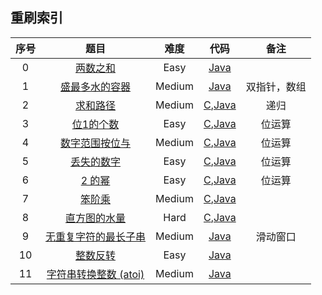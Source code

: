 ## 重刷索引

| 序号 |                             题目                             |  难度  |                           代码                           |     备注     |
| :--: | :----------------------------------------------------------: | :----: | :------------------------------------------------------: | :----------: |
|  0   |    [两数之和](https://leetcode-cn.com/problems/two-sum/)     |  Easy  |                  [Java](../Java/1.java)                  |              |
|  1   | [盛最多水的容器](https://leetcode-cn.com/problems/container-with-most-water/) | Medium |                 [Java](../Java/11.java)                  | 双指针，数组 |
|  2   | [求和路径](https://leetcode-cn.com/problems/paths-with-sum-lcci/) | Medium | [C](../C/面试题04.12.c),[Java](../Java/面试题04.12.java) |     递归     |
|  3   | [位1的个数](https://leetcode-cn.com/problems/number-of-1-bits/) |  Easy  |         [C](../C/191.c),[Java](../Java/191.java)         |    位运算    |
|  4   | [数字范围按位与](https://leetcode-cn.com/problems/bitwise-and-of-numbers-range/) | Medium |         [C](../C/201.c),[Java](../Java/201.java)         |    位运算    |
|  5   | [丢失的数字](https://leetcode-cn.com/problems/missing-number/) |  Easy  |         [C](../C/268.c),[Java](../Java/268.java)         |    位运算    |
|  6   |   [2 的幂](https://leetcode-cn.com/problems/power-of-two/)   |  Easy  |         [C](../C/231.c),[Java](../Java/231.java)         |    位运算    |
|  7   | [笨阶乘](https://leetcode-cn.com/problems/clumsy-factorial/) | Medium |        [C](../C/1006.c),[Java](../Java/1006.java)        |              |
|  8   | [直方图的水量](https://leetcode-cn.com/problems/volume-of-histogram-lcci/) |  Hard  | [C](../C/面试题17.21.c),[Java](../Java/面试题17.21.java) |              |
|  9   | [无重复字符的最长子串](https://leetcode-cn.com/problems/longest-substring-without-repeating-characters/) | Medium |                  [Java](../Java/3.java)                  |   滑动窗口   |
|  10  | [整数反转](https://leetcode-cn.com/problems/reverse-integer/) |  Easy  |                  [Java](../Java/7.java)                  |              |
|  11  | [字符串转换整数 (atoi)](https://leetcode-cn.com/problems/string-to-integer-atoi/) | Medium |                  [Java](../Java/8.java)                  |              |

